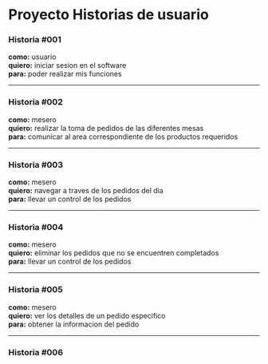# **Proyecto Historias de usuario**

### **Historia #001**

**como:** usuario \
**quiero:** iniciar sesion en el software \
**para:** poder realizar mis funciones

---

### **Historia #002**

**como:** mesero \
**quiero:** realizar la toma de pedidos de las diferentes mesas \
**para:** comunicar al area correspondiente de los productos requeridos

---

### **Historia #003**

**como:** mesero \
**quiero:** navegar a traves de los pedidos del dia \
**para:** llevar un control de los pedidos

---

### **Historia #004**

**como:** mesero \
**quiero:** eliminar los pedidos que no se encuentren completados \
**para:** llevar un control de los pedidos

---

### **Historia #005**

**como:** mesero \
**quiero:** ver los detalles de un pedido especifico \
**para:** obtener la informacion del pedido

---

### **Historia #006**

<!--
### **Historia #000**

**como:** \
**quiero:** \
**para:** 
-->